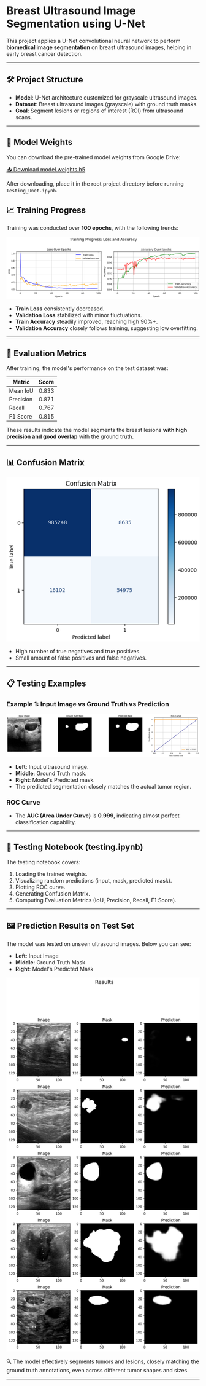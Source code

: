 # Breast Ultrasound Image Segmentation using U-Net

This project applies a U-Net convolutional neural network to perform **biomedical image segmentation** on breast ultrasound images, helping in early breast cancer detection.

---

## 🛠️ Project Structure

- **Model**: U-Net architecture customized for grayscale ultrasound images.
- **Dataset**: Breast ultrasound images (grayscale) with ground truth masks.
- **Goal**: Segment lesions or regions of interest (ROI) from ultrasound scans.

---

## 🔗 Model Weights

You can download the pre-trained model weights from Google Drive:

[📥 Download model.weights.h5](https://drive.google.com/uc?id=1kwNT9dJ48L2VZn19GeqD5i4it2k06d8Q&export=download)

After downloading, place it in the root project directory before running `Testing_Unet.ipynb`.

## 📈 Training Progress

Training was conducted over **100 epochs**, with the following trends:

![Training Loss and Accuracy](./TRAnInG_LOSS_ACCU.png)

- **Train Loss** consistently decreased.
- **Validation Loss** stabilized with minor fluctuations.
- **Train Accuracy** steadily improved, reaching high 90%+.
- **Validation Accuracy** closely follows training, suggesting low overfitting.

---

## 🎯 Evaluation Metrics

After training, the model's performance on the test dataset was:

| Metric      | Score |
|-------------|-------|
| Mean IoU    | 0.833 |
| Precision   | 0.871 |
| Recall      | 0.767 |
| F1 Score    | 0.815 |

These results indicate the model segments the breast lesions **with high precision and good overlap** with the ground truth.

---

## 📊 Confusion Matrix

![Confusion Matrix](./coNfu.png)

- High number of true negatives and true positives.
- Small amount of false positives and false negatives.

---

## 📋 Testing Examples

### Example 1: Input Image vs Ground Truth vs Prediction

![Predicted Results](./ROCTESTInG.png)

- **Left**: Input ultrasound image.
- **Middle**: Ground Truth mask.
- **Right**: Model's Predicted mask.
- The predicted segmentation closely matches the actual tumor region.

### ROC Curve

- The **AUC (Area Under Curve)** is **0.999**, indicating almost perfect classification capability.

---

## 🧪 Testing Notebook (testing.ipynb)

The testing notebook covers:

1. Loading the trained weights.
2. Visualizing random predictions (input, mask, predicted mask).
3. Plotting ROC curve.
4. Generating Confusion Matrix.
5. Computing Evaluation Metrics (IoU, Precision, Recall, F1 Score).

---
## 🖼️ Prediction Results on Test Set

The model was tested on unseen ultrasound images. Below you can see:

- **Left**: Input Image
- **Middle**: Ground Truth Mask
- **Right**: Model's Predicted Mask

![Prediction Results](./prediction_results.png)

🔍 The model effectively segments tumors and lesions, closely matching the ground truth annotations, even across different tumor shapes and sizes.

---

